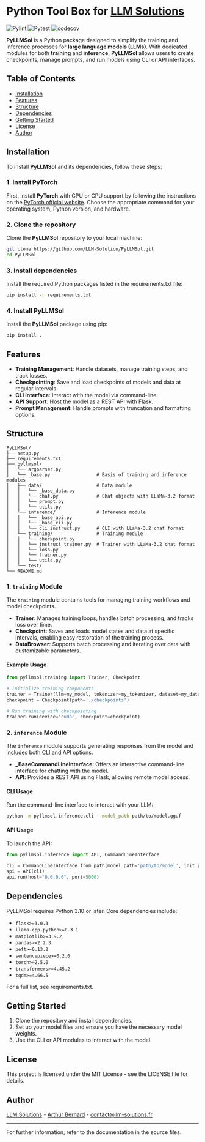 # Python Tool Box for [LLM Solutions](https://llm-solutions.fr)

![Pylint](https://github.com/LLM-Solution/PyLLMSol/actions/workflows/pylint.yml/badge.svg)
![Pytest](https://github.com/LLM-Solution/PyLLMSol/actions/workflows/pytest.yml/badge.svg)
[![codecov](https://codecov.io/gh/LLM-Solution/PyLLMSol/graph/badge.svg?token=X2MH94CWGZ)](https://codecov.io/gh/LLM-Solution/PyLLMSol)

**PyLLMSol** is a Python package designed to simplify the training and inference processes for **large language models (LLMs)**. With dedicated modules for both **training** and **inference**, **PyLLMSol** allows users to create checkpoints, manage prompts, and run models using CLI or API interfaces.

## Table of Contents
- [Installation](#installation)
- [Features](#features)
- [Structure](#structure)
- [Dependencies](#dependencies)
- [Getting Started](#getting-started)
- [License](#license)
- [Author](#author)

## Installation

To install **PyLLMSol** and its dependencies, follow these steps:

### 1. Install PyTorch

First, install **PyTorch** with GPU or CPU support by following the instructions on the [PyTorch official website](https://pytorch.org/get-started/locally/). Choose the appropriate command for your operating system, Python version, and hardware.

### 2. Clone the repository

Clone the **PyLLMSol** repository to your local machine:

```bash
git clone https://github.com/LLM-Solution/PyLLMSol.git
cd PyLLMSol
```

### 3. Install dependencies

Install the required Python packages listed in the requirements.txt file:

```bash
pip install -r requirements.txt
```

### 4. Install PyLLMSol

Install the **PyLLMSol** package using pip:

```bash
pip install .
```

## Features

- **Training Management**: Handle datasets, manage training steps, and track losses.
- **Checkpointing**: Save and load checkpoints of models and data at regular intervals.
- **CLI Interface**: Interact with the model via command-line.
- **API Support**: Host the model as a REST API with Flask.
- **Prompt Management**: Handle prompts with truncation and formatting options.


## Structure

```plaintext
PyLLMSol/
├── setup.py
├── requirements.txt
├── pyllmsol/
│   └── argparser.py
│   └── _base.py                 # Basis of training and inference modules
│   ├── data/                    # Data module
│   │   └── _base_data.py
│   │   └── chat.py              # Chat objects with LLaMa-3.2 format
│   │   └── prompt.py
│   │   └── utils.py
│   └── inference/               # Inference module
│   │   └── _base_api.py
│   │   └── _base_cli.py
│   │   └── cli_instruct.py      # CLI with LLaMa-3.2 chat format
│   └── training/                # Training module
│   │   └── checkpoint.py
│   │   └── instruct_trainer.py  # Trainer with LLaMa-3.2 chat format
│   │   └── loss.py
│   │   └── trainer.py
│   │   └── utils.py
│   └── test/
└── README.md
```

### 1. `training` Module

The `training` module contains tools for managing training workflows and model checkpoints.

- **Trainer**: Manages training loops, handles batch processing, and tracks loss over time.
- **Checkpoint**: Saves and loads model states and data at specific intervals, enabling easy restoration of the training process.
- **DataBrowser**: Supports batch processing and iterating over data with customizable parameters.

#### Example Usage

```python
from pyllmsol.training import Trainer, Checkpoint

# Initialize training components
trainer = Trainer(llm=my_model, tokenizer=my_tokenizer, dataset=my_data, batch_size=16)
checkpoint = Checkpoint(path='./checkpoints')

# Run training with checkpointing
trainer.run(device='cuda', checkpoint=checkpoint)
```

### 2. `inference` Module

The `inference` module supports generating responses from the model and includes both CLI and API options.

- **_BaseCommandLineInterface**: Offers an interactive command-line interface for chatting with the model.
- **API**: Provides a REST API using Flask, allowing remote model access.

#### CLI Usage

Run the command-line interface to interact with your LLM:

```bash
python -m pyllmsol.inference.cli --model_path path/to/model.gguf
```

#### API Usage

To launch the API:

```python
from pyllmsol.inference import API, CommandLineInterface

cli = CommandLineInterface.from_path(model_path='path/to/model', init_prompt='Hello! How can I assist you?')
api = API(cli)
api.run(host="0.0.0.0", port=5000)
```

## Dependencies

PyLLMSol requires Python 3.10 or later. Core dependencies include:

- `flask>=3.0.3`
- `llama-cpp-python>=0.3.1`
- `matplotlib>=3.9.2`
- `pandas>=2.2.3`
- `peft>=0.13.2`
- `sentencepiece>=0.2.0`
- `torch>=2.5.0`
- `transformers>=4.45.2`
- `tqdm>=4.66.5`

For a full list, see requirements.txt.

## Getting Started

1. Clone the repository and install dependencies.
2. Set up your model files and ensure you have the necessary model weights.
3. Use the CLI or API modules to interact with the model.

## License

This project is licensed under the MIT License - see the LICENSE file for details.

## Author

[LLM Solutions](https://llm-solutions.fr) - [Arthur Bernard](https://www.linkedin.com/in/arthur-bernard-789955152/) - contact@llm-solutions.fr

___

For further information, refer to the documentation in the source files.

